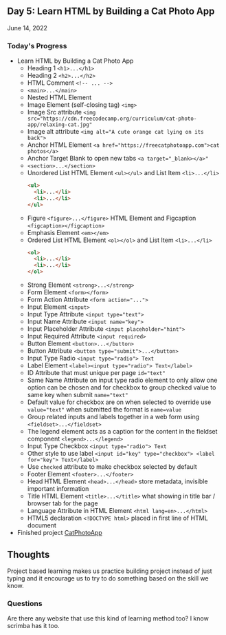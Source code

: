 ## Day 5: Learn HTML by Building a Cat Photo App
June 14, 2022

### **Today's Progress**
- Learn HTML by Building a Cat Photo App
	- Heading 1 `<h1>...</h1>`
	- Heading 2 `<h2>...</h2>`
	- HTML Comment `<!-- ... -->`
	- `<main>...</main>`
	- Nested HTML Element
	- Image Element (self-closing tag) `<img>`
	- Image Src attribute `<img src="https://cdn.freecodecamp.org/curriculum/cat-photo-app/relaxing-cat.jpg"`
	- Image alt attribute `<img alt="A cute orange cat lying on its back">`
	- Anchor HTML Element `<a href="https://freecatphotoapp.com">cat photos</a>`
	- Anchor Target Blank to open new tabs `<a target="_blank></a>"`
	- `<section>...</section>`
	- Unordered List HTML Element `<ul></ul>` and List Item `<li>...</li>`
		```html
		<ul>
		  <li>...</li>
		  <li>...</li>
		</ul>
		```
	- Figure `<figure>...</figure>` HTML Element and Figcaption `<figcaption></figcaption>`
	- Emphasis Element `<em></em>`
	- Ordered List HTML Element `<ol></ol>` and List Item `<li>...</li>`
		```html
		<ol>
		  <li>...</li>
		  <li>...</li>
		</ol>
		```
	- Strong Element `<strong>...</strong>`
	- Form Element `<form></form>`
	- Form Action Attribute `<form action="...">`
	- Input Element `<input>`
	- Input Type Attribute `<input type="text">`
	- Input Name Attribute `<input name="key">`
	- Input Placeholder Attribute `<input placeholder="hint">`
	- Input Required Attribute `<input required>`
	- Button Element `<button>...</button>`
	- Button Attribute `<button type="submit">...</button>`
	- Input Type Radio `<input type="radio"> Text`
	- Label Element `<label><input type="radio"> Text</label>`
	- ID Attribute that must unique per page `id="text"`
	- Same Name Attribute on input type radio element to only allow one option can be chosen and for checkbox to group checked value to same key when submit `name="text"`
	- Default value for checkbox are on when selected to override use `value="text"` when submitted the format is `name=value`
	- Group related inputs and labels together in a web form using `<fieldset>...</fieldset>`
	- The legend element acts as a caption for the content in the fieldset component `<legend>...</legend>`
	- Input Type Checkbox `<input type="radio"> Text`
	- Other style to use label `<input id="key" type="checkbox"> <label for="key"> Text</label>`
	- Use `checked` attribute to make checkbox selected by default
	- Footer Element `<footer>...</footer>`
	- Head HTML Element `<head>...</head>` store metadata, invisible important information
	- Title HTML Element `<title>...</title>` what showing in title bar / browser tab for the page
	- Language Attribute in HTML Element `<html lang=en>...</html>`
	- HTML5 declaration `<!DOCTYPE html>` placed in first line of HTML document
- Finished project [CatPhotoApp](/projects/catphotoapp)

## **Thoughts**
Project based learning makes us practice building project instead of just typing and it encourage us to try to do something based on the skill we know.

### **Questions**
Are there any website that use this kind of learning method too? I know scrimba has it too.
